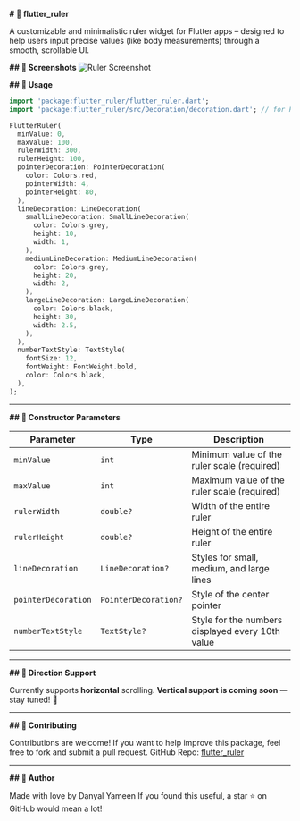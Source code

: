 
**# 📏 flutter_ruler**

A customizable and minimalistic ruler widget for Flutter apps – designed to help users input precise values (like body measurements) through a smooth, scrollable UI.

**## 📸 Screenshots**
![Ruler Screenshot](https://drive.google.com/uc?export=view&id=1G5yQS0RWpZoV30tZBHHhP93NHVi0xus_)


**## 🚀 Usage**

```dart
import 'package:flutter_ruler/flutter_ruler.dart';
import 'package:flutter_ruler/src/Decoration/decoration.dart'; // for PointerDecoration, LineDecoration

FlutterRuler(
  minValue: 0,
  maxValue: 100,
  rulerWidth: 300,
  rulerHeight: 100,
  pointerDecoration: PointerDecoration(
    color: Colors.red,
    pointerWidth: 4,
    pointerHeight: 80,
  ),
  lineDecoration: LineDecoration(
    smallLineDecoration: SmallLineDecoration(
      color: Colors.grey,
      height: 10,
      width: 1,
    ),
    mediumLineDecoration: MediumLineDecoration(
      color: Colors.grey,
      height: 20,
      width: 2,
    ),
    largeLineDecoration: LargeLineDecoration(
      color: Colors.black,
      height: 30,
      width: 2.5,
    ),
  ),
  numberTextStyle: TextStyle(
    fontSize: 12,
    fontWeight: FontWeight.bold,
    color: Colors.black,
  ),
);
```

---

**## 🧠 Constructor Parameters**

| Parameter           | Type               | Description |
|---------------------|--------------------|-------------|
| `minValue`          | `int`              | Minimum value of the ruler scale (required) |
| `maxValue`          | `int`              | Maximum value of the ruler scale (required) |
| `rulerWidth`        | `double?`          | Width of the entire ruler |
| `rulerHeight`       | `double?`          | Height of the entire ruler |
| `lineDecoration`    | `LineDecoration?`  | Styles for small, medium, and large lines |
| `pointerDecoration` | `PointerDecoration?` | Style of the center pointer |
| `numberTextStyle`   | `TextStyle?`       | Style for the numbers displayed every 10th value |

---

**## 🧭 Direction Support**

Currently supports ****horizontal**** scrolling.
****Vertical support is coming soon**** — stay tuned! 🔄

---

**## 🤝 Contributing**

Contributions are welcome! If you want to help improve this package, feel free to fork and submit a pull request.
GitHub Repo: [flutter_ruler](__https://github.com/danyalyameen/Flutter-Ruler/__)

---

**## 💙 Author**

Made with love by Danyal Yameen
If you found this useful, a star ⭐️ on GitHub would mean a lot!